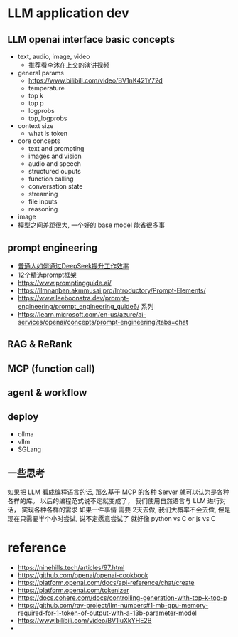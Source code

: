 # LLM application dev
## LLM openai interface basic concepts
- text, audio, image, video
  - 推荐看李沐在上交的演讲视频
- general params
    - https://www.bilibili.com/video/BV1nK421Y72d
    - temperature
    - top k
    - top p
    - logprobs
    - top_logprobs
- context size
    - what is token
- core concepts
  - text and prompting
  - images and vision
  - audio and speech
  - structured ouputs
  - function calling
  - conversation state
  - streaming
  - file inputs
  - reasoning
- image
- 模型之间差距很大, 一个好的 base model 能省很多事

## prompt engineering
- [普通人如何通过DeepSeek提升工作效率](https://www.bilibili.com/video/BV1UdAVeXECY)
- [12个精选prompt框架 ](https://waytoagi.feishu.cn/wiki/ByWEw79g5icSQGkAcNrcgbBonUc)
- https://www.promptingguide.ai/
- https://llmnanban.akmmusai.pro/Introductory/Prompt-Elements/
- https://www.leeboonstra.dev/prompt-engineering/prompt_engineering_guide6/ 系列
- https://learn.microsoft.com/en-us/azure/ai-services/openai/concepts/prompt-engineering?tabs=chat

## RAG & ReRank
## MCP (function call)
## agent & workflow

## deploy
- ollma
- vllm
- SGLang

## 一些思考

如果把 LLM 看成编程语言的话, 那么基于 MCP 的各种 Server 就可以认为是各种各样的库。
以后的编程范式说不定就变成了， 我们使用自然语言与 LLM 进行对话， 实现各种各样的需求
如果一件事情 需要 2天去做, 我们大概率不会去做, 但是现在只需要半个小时尝试, 说不定愿意尝试了
就好像 python vs C or js vs C

# reference
- https://ninehills.tech/articles/97.html
- https://github.com/openai/openai-cookbook
- https://platform.openai.com/docs/api-reference/chat/create
- https://platform.openai.com/tokenizer
- https://docs.cohere.com/docs/controlling-generation-with-top-k-top-p
- https://github.com/ray-project/llm-numbers#1-mb-gpu-memory-required-for-1-token-of-output-with-a-13b-parameter-model
- https://www.bilibili.com/video/BV1iuXkYHE2B
- 
